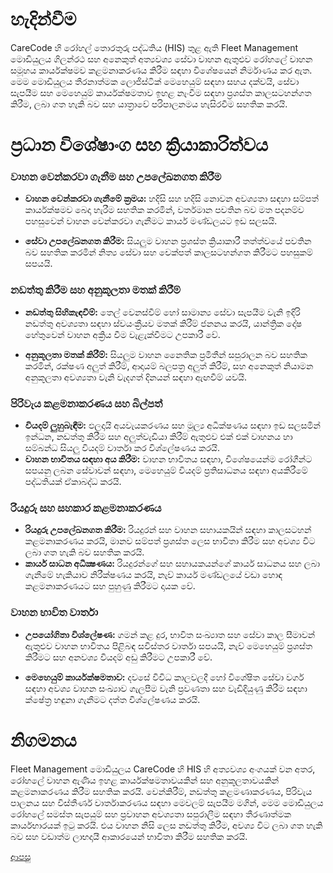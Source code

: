 # හැදින්වීම
CareCode හි රෝහල් තොරතුරු පද්ධතිය (HIS) තුළ ඇති Fleet Management මොඩියුලය ගිලන්රථ සහ අනෙකුත් අත්‍යවශ්‍ය සේවා වාහන ඇතුළුව රෝහලේ වාහන සමූහය කාර්යක්ෂමව කළමනාකරණය කිරීම සඳහා විශේෂයෙන් නිර්මාණය කර ඇත. මෙම මොඩියුලය තීරනාත්මක ලොජිස්ටික් මෙහෙයුම් සඳහා සහය දක්වයි, සේවා සැපයීම සහ මෙහෙයුම් කාර්යක්ෂමතාව ඉහළ නැංවීම සඳහා ප්‍රශස්ත කාලසටහන්ගත කිරීම, ලබා ගත හැකි බව සහ යාත්‍රාවේ පරිපාලනමය හැසිරවීම සහතික කරයි.

# ප්‍රධාන විශේෂාංග සහ ක්‍රියාකාරිත්වය
### වාහන වෙන්කරවා ගැනීම සහ උපලේඛනගත කිරීම
* **වාහන වෙන්කරවා ගැනීමේ ක්‍රමය:** හදිසි සහ හදිසි නොවන අවශ්‍යතා සඳහා සම්පත් කාර්යක්ෂමව බෙදා හැරීම සහතික කරමින්, වර්තමාන පවතින බව මත පදනම්ව පහසුවෙන් වාහන වෙන්කරවා ගැනීමට කාර්ය මණ්ඩලයට ඉඩ සලසයි.

* **සේවා උපලේඛනගත කිරීම:** සියලුම වාහන ප්‍රශස්ත ක්‍රියාකාරී තත්ත්වයේ පවතින බව සහතික කරමින් නිත්‍ය සේවා සහ චෙක්පත් කාලසටහන්ගත කිරීමට පහසුකම් සපයයි.

### නඩත්තු කිරීම සහ අනුකූලතා මතක් කිරීම්
* **නඩත්තු සිහිකැඳවීම්:** තෙල් වෙනස්වීම් හෝ සාමාන්‍ය සේවා සැපයීම වැනි ඉදිරි නඩත්තු අවශ්‍යතා සඳහා ස්වයංක්‍රීයව මතක් කිරීම් ජනනය කරයි, යාන්ත්‍රික දෝෂ හේතුවෙන් වාහන අක්‍රිය වීම වැළැක්වීමට උපකාරී වේ.

* **අනුකූලතා මතක් කිරීම්:** සියලුම වාහන නෛතික ප්‍රමිතීන් සපුරාලන බව සහතික කරමින්, රක්ෂණ අලුත් කිරීම්, ආදායම් බලපත්‍ර අලුත් කිරීම්, සහ අනෙකුත් නියාමන අනුකූලතා අවශ්‍යතා වැනි වැදගත් දිනයන් සඳහා ඇඟවීම් යවයි.

### පිරිවැය කළමනාකරණය සහ බිල්පත්
* **වියදම් ලුහුබැඳීම:** ඵලදායි අයවැයකරණය සහ මූල්‍ය අධීක්ෂණය සඳහා ඉඩ සලසමින් ඉන්ධන, නඩත්තු කිරීම සහ අලුත්වැඩියා කිරීම් ඇතුළුව එක් එක් වාහනය හා සම්බන්ධ සියලු වියදම් වාර්තා කර විශ්ලේෂණය කරයි.
* **වාහන භාවිතය සඳහා අය කිරීම:** වාහන භාවිතය සඳහා, විශේෂයෙන්ම රෝගීන්ට සපයනු ලබන සේවාවන් සඳහා, මෙහෙයුම් වියදම් ප්‍රතිසාධනය සඳහා අයකිරීමේ පද්ධතියක් ඒකාබද්ධ කරයි.

### රියදුරු සහ සහකාර කළමනාකරණය
* **රියදුරු උපලේඛනගත කිරීම:** රියදුරන් සහ වාහන සහායකයින් සඳහා කාලසටහන් කළමනාකරණය කරයි, මානව සම්පත් ප්‍රශස්ත ලෙස භාවිතා කිරීම සහ අවශ්‍ය විට ලබා ගත හැකි බව සහතික කරයි.
* **කාර්ය සාධන අධීක්‍ෂණය:** රියදුරන්ගේ සහ සහායකයන්ගේ කාර්ය සාධනය සහ ලබා ගැනීමේ හැකියාව නිරීක්ෂණය කරයි, නැව් කාර්ය මණ්ඩලයේ වඩා හොඳ කළමනාකරණයට සහ පුහුණු කිරීමට දායක වේ.

### වාහන භාවිත වාර්තා
* **උපයෝගිතා විශ්ලේෂණ:** ගමන් කළ දුර, භාවිත සංඛ්‍යාත සහ සේවා කාල සීමාවන් ඇතුළුව වාහන භාවිතය පිළිබඳ සවිස්තර වාර්තා සපයයි, නැව් මෙහෙයුම් ප්‍රශස්ත කිරීමට සහ අනවශ්‍ය වියදම් අඩු කිරීමට උපකාරී වේ.

* **මෙහෙයුම් කාර්යක්ෂමතාව:** දවසේ විවිධ කාලවලදී හෝ විශේෂිත සේවා වර්ග සඳහා අවශ්‍ය වාහන සංඛ්‍යාව ගැලපීම වැනි ප්‍රවණතා සහ වැඩිදියුණු කිරීම සඳහා ක්ෂේත්‍ර හඳුනා ගැනීමට දත්ත විශ්ලේෂණය කරයි.

# නිගමනය
Fleet Management මොඩියුලය CareCode හි HIS හි අත්‍යවශ්‍ය අංගයක් වන අතර, රෝහලේ වාහන ඇණිය ඉහළ කාර්යක්ෂමතාවයකින් සහ අනුකූලතාවයකින් කළමනාකරණය කිරීම සහතික කරයි. වෙන්කිරීම්, නඩත්තු කළමණාකරණය, පිරිවැය පාලනය සහ විස්තීර්ණ වාර්තාකරණය සඳහා මෙවලම් සැපයීම මගින්, මෙම මොඩියුලය රෝහලේ සමස්ත සැපයුම් සහ ප්‍රවාහන අවශ්‍යතා සපුරාලීම සඳහා තීරණාත්මක කාර්යභාරයක් ඉටු කරයි. එය වාහන නිසි ලෙස නඩත්තු කිරීම, අවශ්‍ය විට ලබා ගත හැකි බව සහ වඩාත්ම ලාභදායී ආකාරයෙන් භාවිතා කිරීම සහතික කරයි.

[ආපසු](https://github.com/hmislk/hmis/wiki/%E0%B6%B4%E0%B6%BB%E0%B7%92%E0%B7%81%E0%B7%93%E0%B6%BD%E0%B6%9A-%E0%B6%85%E0%B6%AD%E0%B7%8A%E0%B6%B4%E0%B7%9C%E0%B6%AD)